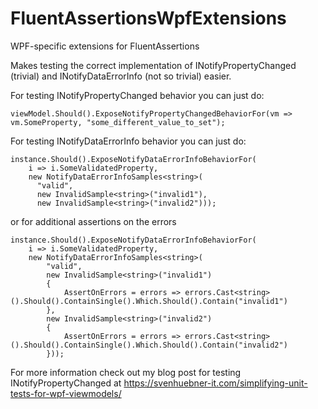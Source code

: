 # FluentAssertionsWpfExtensions
WPF-specific extensions for FluentAssertions

Makes testing the correct implementation of INotifyPropertyChanged (trivial) and INotifyDataErrorInfo (not so trivial) easier.

For testing INotifyPropertyChanged behavior you can just do:
```
viewModel.Should().ExposeNotifyPropertyChangedBehaviorFor(vm => vm.SomeProperty, "some_different_value_to_set");
```

For testing INotifyDataErrorInfo behavior you can just do:
```
instance.Should().ExposeNotifyDataErrorInfoBehaviorFor(
    i => i.SomeValidatedProperty,
    new NotifyDataErrorInfoSamples<string>(
      "valid",
      new InvalidSample<string>("invalid1"),
      new InvalidSample<string>("invalid2")));
```
or for additional assertions on the errors
```
instance.Should().ExposeNotifyDataErrorInfoBehaviorFor(
    i => i.SomeValidatedProperty,
    new NotifyDataErrorInfoSamples<string>(
        "valid",
        new InvalidSample<string>("invalid1")
        {
            AssertOnErrors = errors => errors.Cast<string>().Should().ContainSingle().Which.Should().Contain("invalid1")
        },
        new InvalidSample<string>("invalid2")
        {
            AssertOnErrors = errors => errors.Cast<string>().Should().ContainSingle().Which.Should().Contain("invalid2")
        }));
```

For more information check out my blog post for testing INotifyPropertyChanged at https://svenhuebner-it.com/simplifying-unit-tests-for-wpf-viewmodels/
